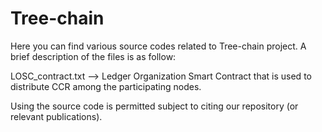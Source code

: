 # Tree-chain
Here you can find various source codes related to Tree-chain project. A brief description of the files is as follow: 

LOSC_contract.txt --> Ledger Organization Smart Contract that is used to distribute CCR among the participating nodes. 

Using the source code is permitted subject to citing our repository (or relevant publications).
